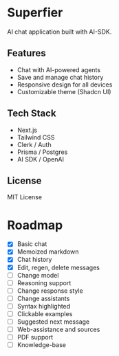 # Superfier

AI chat application built with AI-SDK.

## Features

- Chat with AI-powered agents
- Save and manage chat history
- Responsive design for all devices
- Customizable theme (Shadcn UI)

## Tech Stack

- Next.js
- Tailwind CSS
- Clerk / Auth
- Prisma / Postgres
- AI SDK / OpenAI

## License

MIT License

# Roadmap
- [x] Basic chat
- [x] Memoized markdown
- [x] Chat history
- [x] Edit, regen, delete messages
- [ ] Change model
- [ ] Reasoning support
- [ ] Change response style
- [ ] Change assistants
- [ ] Syntax highlighted 
- [ ] Clickable examples
- [ ] Suggested next message
- [ ] Web-assistance and sources
- [ ] PDF support 
- [ ] Knowledge-base